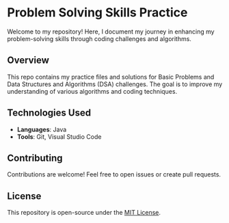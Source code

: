 # Problem Solving Skills Practice

Welcome to my repository! Here, I document my journey in enhancing my problem-solving skills through coding challenges and algorithms.

## Overview

This repo contains my practice files and solutions for Basic Problems and Data Structures and Algorithms (DSA) challenges. The goal is to improve my understanding of various algorithms and coding techniques.

## Technologies Used

- **Languages**: Java
- **Tools**: Git, Visual Studio Code


## Contributing

Contributions are welcome! Feel free to open issues or create pull requests.

## License

This repository is open-source under the [MIT License](LICENSE).
